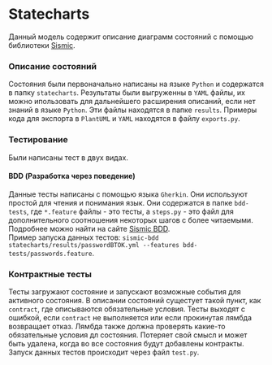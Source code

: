 # Statecharts
Данный модель содержит описание диаграмм состояний с помощью библиотеки [Sismic](https://sismic.readthedocs.io/en/latest/index.html).

### Описание состояний
Состояния были первоначально написаны на языке `Python` и содержатся в папку `statecharts`.
Результаты были выгруженны в `YAML` файлы, их можно ипользовать для дальнейшего расширения описаний, если нет знаний в языке `Python`. 
Эти файлы находятся в папке `results`. Примеры кода для экспорта в `PlantUML` и `YAML` находятся в файлу `exports.py`.

### Тестирование
Были написаны тест в двух видах. 

#### BDD (Разработка через поведение)
Данные тесты написаны с помощью языка `Gherkin`.
Они используют простой для чтения и понимания язык.
Они содержатся в папке `bdd-tests`, где `*.feature` файлы - это тесты, а `steps.py` - это файл для дополнительного соотношения некоторых шагов с более читаемыми. Подробнее можно найти на сайте [Sismic BDD](https://sismic.readthedocs.io/en/latest/behavior.html).    
Пример запуска данных тестов: `sismic-bdd statecharts/results/passwordBTOK.yml --features bdd-tests/passwords.feature`.

### Контрактные тесты
Тесты загружают состояние и запускают возможные события для активного состояния.
В описании состояний сущестует такой пункт, как `contract`, где описываются обязательные условия. 
Тесты выходят с ошибкой, если `contract` не выполняется или если прокинутая лямбда возвращает отказ.
Лямбда также должна проверять какие-то обязательные условия дл состояния.
Потеряет свой смысл и может быть удалена, когда во все состояния будут добавлены контракты.
Запуск данных тестов происходит через файл `test.py`.

